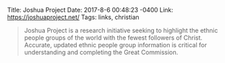 Title: Joshua Project
Date: 2017-8-6 00:48:23 -0400
Link: https://joshuaproject.net/
Tags: links, christian

> Joshua Project is a research initiative seeking to highlight the ethnic people groups of the world with the fewest followers of Christ.  Accurate, updated ethnic people group information is critical for understanding and completing the Great Commission.